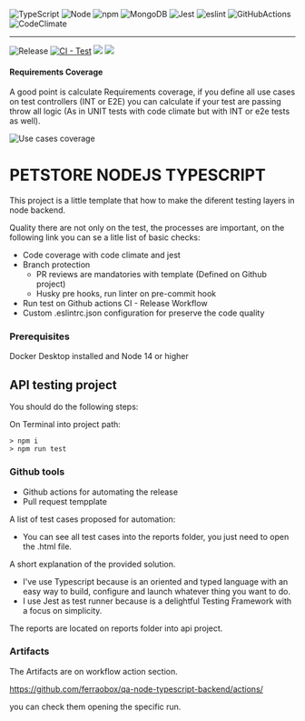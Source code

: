 ![TypeScript](https://img.shields.io/badge/-TypeScript-000?&logo=TypeScript)
![Node](https://img.shields.io/badge/-NodeJs-000?&logo=node-dot-js)
![npm](https://img.shields.io/badge/-npm-000?&logo=npm)
![MongoDB](https://img.shields.io/badge/-MongoDB-000?&logo=mongodb)
![Jest](https://img.shields.io/badge/-jest-000?&logo=jest)
![eslint](https://img.shields.io/badge/-eslint-000?&logo=eslint)
![GitHubActions](https://img.shields.io/badge/-GitHubActions-000?&logo=github-actions)
![CodeClimate](https://img.shields.io/badge/-CodeClimate-000?&logo=code-climate)

---

![Release](https://img.shields.io/github/v/release/ferraobox/qa-node-typescript-backend)
[![CI - Test](https://github.com/ferraobox/qa-node-typescript-backend/actions/workflows/pr.review.example.yml/badge.svg)](https://github.com/ferraobox/qa-node-typescript-backend/actions/workflows/pr.review.example.yml)
<a href="https://codeclimate.com/github/ferraobox/qa-node-typescript-backend/maintainability"><img src="https://api.codeclimate.com/v1/badges/5a082c37dea0dd86f4a6/maintainability" /></a>
<a href="https://codeclimate.com/github/ferraobox/qa-node-typescript-backend/test_coverage"><img src="https://api.codeclimate.com/v1/badges/5a082c37dea0dd86f4a6/test_coverage" /></a>

#### Requirements Coverage

A good point is calculate Requirements coverage, if you define all use cases on test controllers (INT or E2E) you can calculate if your test are passing throw all logic (As in UNIT tests with code climate but with INT or e2e tests as well).

![Use cases coverage](https://img.shields.io/codeclimate/coverage/ferraobox/qa-node-typescript-backend)

# PETSTORE NODEJS TYPESCRIPT

This project is a little template that how to make the diferent testing layers in node backend.

Quality there are not only on the test, the processes are important, on the following link you can se a litle list of basic checks:

- Code coverage with code climate and jest
- Branch protection
  - PR reviews are mandatories with template (Defined on Github project)
  - Husky pre hooks, run linter on pre-commit hook
- Run test on Github actions CI - Release Workflow
- Custom .eslintrc.json configuration for preserve the code quality

### Prerequisites

Docker Desktop installed and Node 14 or higher

## API testing project

You should do the following steps:

On Terminal into project path:

```
> npm i
> npm run test
```

### Github tools

- Github actions for automating the release
- Pull request tempplate

A list of test cases proposed for automation:

- You can see all test cases into the reports folder, you just need to open the .html file.

A short explanation of the provided solution.

- I've use Typescript because is an oriented and typed language with an easy way to build, configure and launch whatever thing you want to do.
- I use Jest as test runner because is a delightful Testing Framework with a focus on simplicity.

The reports are located on reports folder into api project.

### Artifacts

The Artifacts are on workflow action section.

https://github.com/ferraobox/qa-node-typescript-backend/actions/

you can check them opening the specific run.
